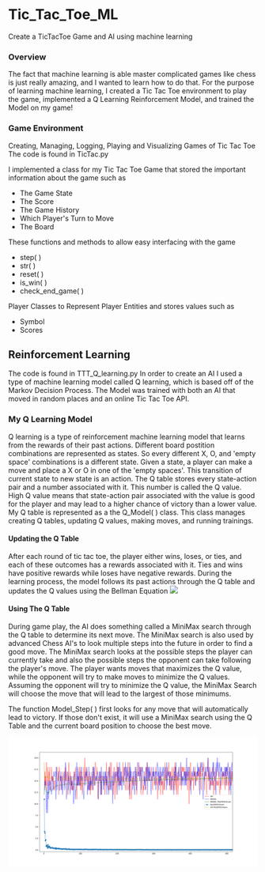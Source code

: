 # Tic_Tac_Toe_ML
Create a TicTacToe Game and AI using machine learning

### Overview

The fact that machine learning is able master complicated games like chess is just really amazing, and I wanted to learn how to do that.  For the purpose of learning machine learning, I created a Tic Tac Toe environment to play the game, implemented a Q Learning Reinforcement Model, and trained the Model on my game!

### Game Environment
Creating, Managing, Logging, Playing and Visualizing Games of Tic Tac Toe
The code is found in TicTac.py

I implemented a class for my Tic Tac Toe Game that stored the important information about the game such as
* The Game State
* The Score
* The Game History
* Which Player's Turn to Move 
* The Board

These functions and methods to allow easy interfacing with the game
* step( )
* str( )
* reset( )
* is_win( ) 
* check_end_game( )

Player Classes to Represent Player Entities and stores values such as
* Symbol
* Scores

## Reinforcement Learning
The code is found in TTT_Q_learning.py
In order to create an AI I used a type of machine learning model called Q learning, which is based off of the Markov Decision Process. The Model was trained with both an AI that moved in random places and an online Tic Tac Toe API.

### My Q Learning Model
Q learning is a type of reinforcement machine learning model that learns from the rewards of their past actions. Different board postition combinations are represented as states. So every different X, O,  and 'empty space' combinations is a different state. Given a state, a player can make a move and place a X or O in one of the 'empty spaces'. This transition of current state to new state is an action. The Q table stores every state-action pair and a number associated with it. This number is called the Q value. High Q value means that state-action pair associated with the value is good for the player and may lead to a higher chance of victory than a lower value. 
My Q table is represented as a the Q_Model( ) class. This class manages creating Q tables, updating Q values, making moves, and running trainings.

#### Updating the Q Table
After each round of tic tac toe, the player either wins, loses, or ties, and each of these outcomes has a rewards associated with it. 
Ties and wins have positive rewards while loses have negative rewards. During the learning process, the model follows its past actions through the Q table and updates the Q values using the Bellman Equation 
<img src = "https://images.ecosia.org/gmWtFRCaV9uMC43fav0OIH_O0YA=/0x390/smart/https%3A%2F%2Frandomant.net%2Fimages%2Falgorithm-behind-curtain-3%2Fq_learning_algorithm_1.gif">


#### Using The Q Table
During game play, the AI does something called a MiniMax search through the Q table to determine its next move. The MiniMax search is also used by advanced Chess AI's to look multiple steps into the future in order to find a good move. The MiniMax search looks at the possible steps the player can currently take and also the possible steps the opponent can take following the player's move. The player wants moves that maximizes the Q value, while the opponent will try to make moves to minimize the Q values. Assuming the opponent will try to minimize the Q value, the MiniMax Search will choose the move that will lead to the largest of those minimums.

The function Model_Step( ) first looks for any move that will automatically lead to victory. If those don't exist, it will use a MiniMax search using the Q Table and the current board position to choose the best move.


<img src = "Pictures/500_Zoom_Improvement.png">
